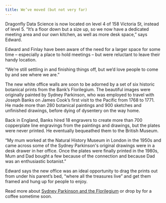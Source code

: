 ```yaml
---
title: We’ve moved (but not very far)
---
```

Dragonfly Data Science is now located on level 4 of 158 Victoria St, instead of level 5. “It’s a floor down but a size up, so we now have a dedicated meeting area and our own kitchen, as well as more desk space,” says Edward.

<!--more-->

Edward and Finlay have been aware of the need for a larger space for some time – especially a place to hold meetings – but were reluctant to leave their handy location.

 “We’re still settling in and finishing things off, but we’d love people to come by and see where we are.”

The new white office walls are soon to be adorned by a set of six historic botanical prints from the Bank’s Florilegium. The beautiful images were originally painted by Sydney Parkinson, who was employed to travel with Joseph Banks on James Cook’s first visit to the Pacific from 1768 to 1771. He made more than 280 botanical paintings and 900 sketches and unfinished drawings, before dying of dysentery on the way home.

Back in England, Banks hired 18 engravers to create more than 700 copperplate line engravings from the paintings and drawings, but the plates were never printed. He eventually bequeathed them to the British Museum.

“My mum worked at the Natural History Museum in London in the 1950s and came across some of the Sydney Parkinson's original drawings were in a desk drawer in her office. Once the plates were finally printed in the 1980s, Mum and Dad bought a few because of the connection and because Dad was an enthusiastic botanist.”

Edward says the new office was an ideal opportunity to drag the prints out from under his parent’s bed, “where all the treasures live” and get them framed and hung up for people to enjoy.  

Read more about [Sydney Parkinson and the Florilegium](http://www.botanicalartandartists.com/sydney-parkinson.html) or drop by for a coffee sometime soon. 
